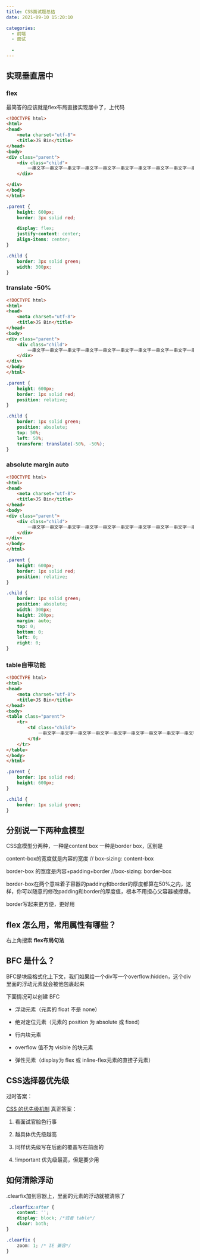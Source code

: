 ```yaml
---
title: CSS面试题总结
date: 2021-09-10 15:20:10

categories:
  - 前端
  - 面试
 
  - 
---
```

## 实现垂直居中

### flex

最简答的应该就是flex布局直接实现居中了，上代码

```html
<!DOCTYPE html>
<html>
<head>
    <meta charset="utf-8">
    <title>JS Bin</title>
</head>
<body>
<div class="parent">
    <div class="child">
        一串文字一串文字一串文字一串文字一串文字一串文字一串文字一串文字一串文字一串文字
    </div>

</div>
</body>
</html>
```

```css
.parent {
    height: 600px;
    border: 3px solid red;

    display: flex;
    justify-content: center;
    align-items: center;
}

.child {
    border: 3px solid green;
    width: 300px;
}
```

### translate -50%

```html
<!DOCTYPE html>
<html>
<head>
    <meta charset="utf-8">
    <title>JS Bin</title>
</head>
<body>
<div class="parent">
    <div class="child">
        一串文字一串文字一串文字一串文字一串文字一串文字一串文字一串文字一串文字一串文字
    </div>
</div>
</body>
</html>
```

```css
.parent {
    height: 600px;
    border: 1px solid red;
    position: relative;
}

.child {
    border: 1px solid green;
    position: absolute;
    top: 50%;
    left: 50%;
    transform: translate(-50%, -50%);
}
```

### absolute margin auto

```html
<!DOCTYPE html>
<html>
<head>
    <meta charset="utf-8">
    <title>JS Bin</title>
</head>
<body>
<div class="parent">
    <div class="child">
        一串文字一串文字一串文字一串文字一串文字一串文字一串文字一串文字一串文字一串文字
    </div>
</div>
</body>
</html>
```

```css
.parent {
    height: 600px;
    border: 1px solid red;
    position: relative;
}

.child {
    border: 1px solid green;
    position: absolute;
    width: 300px;
    height: 200px;
    margin: auto;
    top: 0;
    bottom: 0;
    left: 0;
    right: 0;
}
```

### table自带功能

```html
<!DOCTYPE html>
<html>
<head>
    <meta charset="utf-8">
    <title>JS Bin</title>
</head>
<body>
<table class="parent">
    <tr>
        <td class="child">
            一串文字一串文字一串文字一串文字一串文字一串文字一串文字一串文字一串文字一串文字一串文字一串文字一串文字一串文字一串文字一串文字一串文字一串文字一串文字一串文字一串文字一串文字一串文字一串文字一串文字一串文字一串文字一串文字一串文字一串文字一串文字一串文字一串文字一串文字一串文字一串文字一串文字一串文字一串文字一串文字一串文字一串文字一串文字一串文字一串文字一串文字一串文字一串文字一串文字一串文字一串文字一串文字一串文字一串文字一串文字一串文字一串文字一串文字一串文字一串文字一串文字一串文字一串文字一串文字一串文字一串文字一串文字一串文字一串文字一串文字
        </td>
    </tr>
</table>
</body>
</html>
```

```css
.parent {
    border: 1px solid red;
    height: 600px;
}

.child {
    border: 1px solid green;
}
```

## 分别说一下两种盒模型

CSS盒模型分两种，一种是content box 一种是border box，区别是

content-box的宽度就是内容的宽度 // box-sizing: content-box

border-box 的宽度是内容+padding+border //box-sizing: border-box

border-box在两个意味着子容器的padding和border的厚度都算在50%之内，这样，你可以随意的修改padding和border的厚度值，根本不用担心父容器被撑爆。

border写起来更方便，更好用

## flex 怎么用，常用属性有哪些？

右上角搜索 **flex布局句法**

## BFC 是什么？

BFC是块级格式化上下文，我们如果给一个div写一个overflow:hidden，这个div里面的浮动元素就会被他包裹起来

下面情况可以创建 BFC

- 浮动元素（元素的 float 不是 none）

- 绝对定位元素（元素的 position 为 absolute 或 fixed）

- 行内块元素

- overflow 值不为 visible 的块元素

- 弹性元素（display为 flex 或 inline-flex元素的直接子元素）

## CSS选择器优先级

过时答案：

[CSS 的优先级机制](https://www.cnblogs.com/xugang/archive/2010/09/24/1833760.html)
真正答案：

1. 看面试官脸色行事

2. 越具体优先级越高

3. 同样优先级写在后面的覆盖写在前面的

4. !important 优先级最高，但是要少用

## 如何清除浮动

.clearfix加到容器上，里面的元素的浮动就被清除了

```css
 .clearfix:after {
    content: '';
    display: block; /*或者 table*/
    clear: both;
}

.clearfix {
    zoom: 1; /* IE 兼容*/
}
```